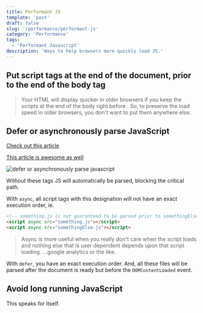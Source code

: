 ```yaml
---
title: Performant JS
template: 'post'
draft: false
slug: '/performance/performant-js'
category: 'Performance'
tags:
  - 'Performant Javascript'
description: 'Ways to help browsers more quickly load JS.'
---
```


## Put script tags at the end of the document, prior to the end of the body tag

> Your HTML will display quicker in older browsers if you keep the scripts at the end of the body right before </body>. So, to preserve the load speed in older browsers, you don't want to put them anywhere else.

## Defer or asynchronously parse JavaScript

[Check out this article](https://flaviocopes.com/javascript-async-defer/)

[This article is awesome as well](https://javascript.info/script-async-defer)

![defer or asynchronously parse javascript](https://i.stack.imgur.com/wfL82.png)

Without these tags JS will automatically be parsed, blocking the critical path.

With `async`, all script tags with this designation will not have an exact execution order, ie.

```html
<!-- something.js is not guaranteed to be parsed prior to somethingElse.js -->
<script async src="something.js"></script>
<script async src="somethingElse.js"></script>
```

> Async is more useful when you really don't care when the script loads and nothing else that is user dependent depends upon that script loading. ...google analytics or the like.

With `defer`, you have an exact execution order. And, all these files will be parsed after the document is ready but before the `DOMContentLoaded` event.

## Avoid long running JavaScript

This speaks for itself.
